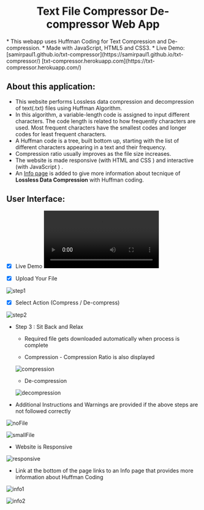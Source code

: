 <!-- Author : Samir Paul -->
<div align="center">
<h1> Text File Compressor De-compressor Web App</h1>
</div>
* This webapp uses Huffman Coding for Text Compression and De-compression.
* Made with JavaScript, HTML5 and CSS3.
* Live Demo: [samirpaul1.github.io/txt-compressor](https://samirpaul1.github.io/txt-compressor/)
             [txt-compressor.herokuapp.com](https://txt-compressor.herokuapp.com/)

## About this application:

* This website performs Lossless data compression and decompression of text(.txt) files using Huffman Algorithm.
* In this algorithm, a variable-length code is assigned to input different characters. The code length is related to how frequently characters are used. Most frequent characters have the smallest codes and longer codes for least frequent characters.
* A Huffman code is a tree, built bottom up, starting with the list of different characters appearing in a text and their frequency. 
* Compression ratio usually improves as the file size increases.
* The website is made responsive (with HTML and CSS ) and interactive (with JavaScript ) .
* An [Info page](https://samirpaul1.github.io/txt-compressor/info.html) is added to give more information about tecnique of **Lossless Data Compression** with Huffman coding.

## User Interface:

- [x] Live Demo
![index](images/readme-images/demo.mp4)

- [x] Upload Your File

![step1](screenshots/step1ss.png)

- [x] Select Action (Compress / De-compress)

![step2](screenshots/step2ss.png)
* Step 3 : Sit Back and Relax
    * Required file gets downloaded automatically when process is complete

    * Compression - Compression Ratio is also displayed 
 
    ![compression](screenshots/compressionss.png)
    * De-compression
 
    ![decompression](screenshots/decompressionss1.png)

* Additional Instructions and Warnings are provided if the above steps are not followed correctly

![noFile](screenshots/noFiless.png)

![smallFile](screenshots/vsmallFiless.png)

* Website is Responsive

![responsive](screenshots/responsivess.png)

* Link at the bottom of the page links to an Info page that provides more information about Huffman Coding

![info1](screenshots/infoss1.png)

![info2](screenshots/infoss2.png)